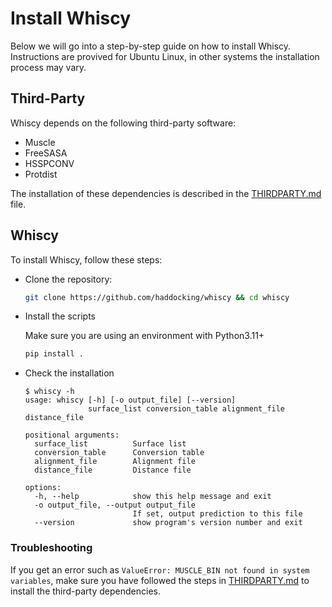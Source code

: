 # Install Whiscy

Below we will go into a step-by-step guide on how to install Whiscy. Instructions are provived for Ubuntu Linux, in other systems the installation process may vary.

## Third-Party

Whiscy depends on the following third-party software:

- Muscle
- FreeSASA
- HSSPCONV
- Protdist

The installation of these dependencies is described in the [THIRDPARTY.md](THIRDPARTY.md) file.

## Whiscy

To install Whiscy, follow these steps:

- Clone the repository:

    ```bash
    git clone https://github.com/haddocking/whiscy && cd whiscy
    ```

- Install the scripts

  Make sure you are using an environment with Python3.11+

  ```bash
  pip install .
  ```

- Check the installation

    ```text
    $ whiscy -h
    usage: whiscy [-h] [-o output_file] [--version]
                  surface_list conversion_table alignment_file distance_file

    positional arguments:
      surface_list          Surface list
      conversion_table      Conversion table
      alignment_file        Alignment file
      distance_file         Distance file

    options:
      -h, --help            show this help message and exit
      -o output_file, --output output_file
                            If set, output prediction to this file
      --version             show program's version number and exit
    ```

### Troubleshooting

If you get an error such as `ValueError: MUSCLE_BIN not found in system variables`, make sure you have followed the steps in [THIRDPARTY.md](THIRDPARTY.md) to install the third-party dependencies.
